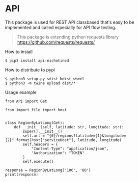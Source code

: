 # API

This package is used for REST API classbased that's easy to be implemented and called especially for API flow testing.
> This package is extending python requests library https://github.com/requests/requests/  

How to install 
```
$ pip3 install api-nichotined
```

How to distribute to pypi
```
$ python3 setup.py sdist bdist_wheel
$ python3 -m twine upload dist/*
```

Usage example
```python3
from API import Get

from import_file import host


class RegionByLatLong(Get):
    def __init__(self, latitude: str, longitude: str):
        super().__init__()
        self.url = "{0}/regions?latitude={1}&longitude={2}".format(host["serviceHost"], latitude, longitude)
        self.headers = {
            "Content-Type": "application/json",
            "Authorization": "TOKEN"
        }
        self.execute()
        
response = RegionByLatLong('106', '80')
print(response)
```
